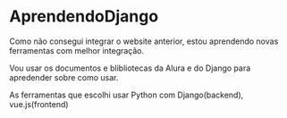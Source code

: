 # AprendendoDjango
Como não consegui integrar o website anterior, estou aprendendo novas ferramentas com melhor integração. 

Vou usar os documentos e blibliotecas da Alura e do Django para apredender sobre como usar.

As ferramentas que escolhi usar Python com Django(backend), vue.js(frontend)